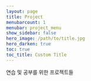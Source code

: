 ```yaml
---
layout: page
title: Project
menubarcount: 1
menubar: project_menu
show_sidebar: false
hero_image: /path/to/title.jpg
hero_darken: true
toc: true
toc_title: Custom Title
---
```

연습 및 공부를 위한 프로젝트들
